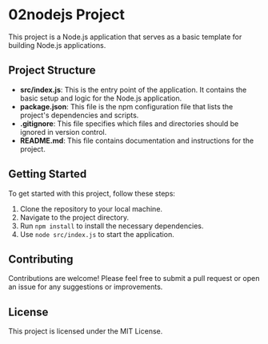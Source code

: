 # 02nodejs Project

This project is a Node.js application that serves as a basic template for building Node.js applications. 

## Project Structure

- **src/index.js**: This is the entry point of the application. It contains the basic setup and logic for the Node.js application.
- **package.json**: This file is the npm configuration file that lists the project's dependencies and scripts.
- **.gitignore**: This file specifies which files and directories should be ignored in version control.
- **README.md**: This file contains documentation and instructions for the project.

## Getting Started

To get started with this project, follow these steps:

1. Clone the repository to your local machine.
2. Navigate to the project directory.
3. Run `npm install` to install the necessary dependencies.
4. Use `node src/index.js` to start the application.

## Contributing

Contributions are welcome! Please feel free to submit a pull request or open an issue for any suggestions or improvements.

## License

This project is licensed under the MIT License.